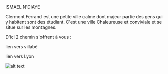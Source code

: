 ISMAEL N'DIAYE

Clermont Ferrand est une petite ville calme dont majeur partie des gens qui y habitent sont des étudiant.
C'est une ville Chaleureuse et conviviale et se situe sur les montagnes.

D'ici  2 chemin s'offrent à vous :

lien vers villabé

lien vers Lyon


![alt text](https://a2f6z9k6.rocketcdn.me/wp-content/uploads/2019/09/Clermont_Ferrand_Crédit_Adeline_Girard_ClermontAuvergneMétropole-e1498574754402-1024x680.jpg) 
